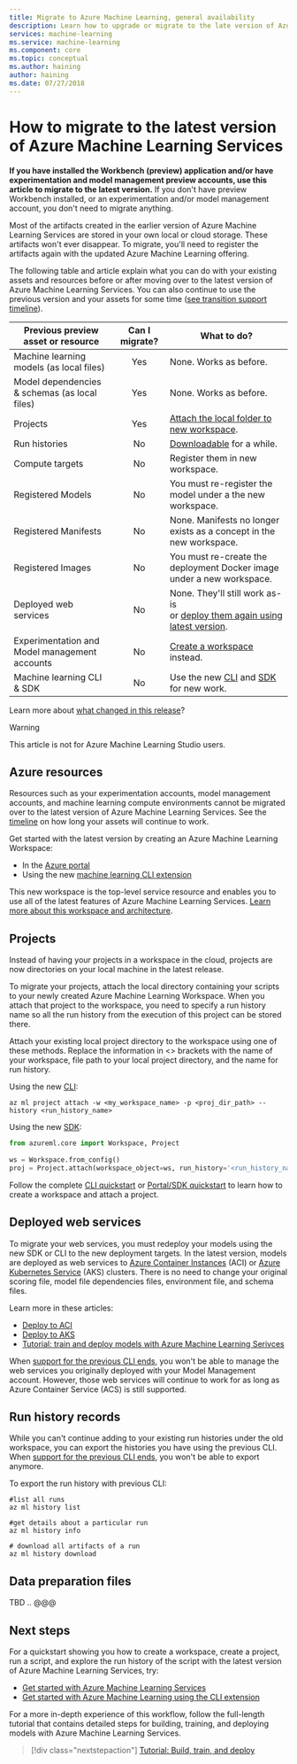 ```yaml
---
title: Migrate to Azure Machine Learning, general availability
description: Learn how to upgrade or migrate to the late version of Azure Machine Learning Services.
services: machine-learning
ms.service: machine-learning
ms.component: core
ms.topic: conceptual
ms.author: haining
author: haining
ms.date: 07/27/2018
---
```


# How to migrate to the latest version of Azure Machine Learning Services 

**If you have installed the Workbench (preview) application and/or have experimentation and model management preview accounts, use this article to migrate to the latest version.**  If you don't have preview Workbench installed, or an experimentation and/or model management account, you don't need to migrate anything.

Most of the artifacts created in the earlier version of Azure Machine Learning Services are stored in your own local or cloud storage. These artifacts won't ever disappear. To migrate, you'll need to register the artifacts again with the updated Azure Machine Learning offering. 

The following table and article explain what you can do with your existing assets and resources before or after moving over to the latest version of Azure Machine Learning Services. You can also continue to use the previous version and your assets for some time ([see transition support timeline](overview-what-happened-to-workbench.md#timeline)).

|Previous preview asset or resource|Can I migrate?|What to do?|
|-----------------|:-------------:|-------------|
|Machine learning models (as local files)|Yes|None. Works as before.|
|Model dependencies & schemas (as local files)|Yes|None. Works as before.|
|Projects|Yes|[Attach the local folder to new workspace](#projects).|
|Run histories|No|[Downloadable](#history) for a while.|
|Compute targets|No|Register them in new workspace.|
|Registered Models|No|You must re-register the model under a the new workspace.|
|Registered Manifests|No|None. Manifests no longer exists as a concept in the new workspace.|
|Registered Images|No|You must re-create the deployment Docker image under a new workspace.|
|Deployed web services|No|None. They'll still work as-is <br/>or [deploy them again using latest version](#services).|
|Experimentation and <br/>Model management accounts|No|[Create a workspace](#resources) instead.|
|Machine learning CLI & SDK|No|Use the new [CLI](reference-azure-machine-learning-cli.md) and [SDK](reference-azure-machine-learning-sdk.md) for new work.|


Learn more about [what changed in this release](overview-what-happened-to-workbench.md)?

>[!Warning]
>This article is not for Azure Machine Learning Studio users.

<a name="resources"></a>

## Azure resources

Resources such as your experimentation accounts, model management accounts, and machine learning compute environments cannot be migrated over to the latest version of Azure Machine Learning Services. See the [timeline](overview-what-happened-to-workbench.md#timeline) on how long your assets will continue to work.

Get started with the latest version by creating an Azure Machine Learning Workspace:
+ In the [Azure portal](quickstart-get-started.md)
+ Using the new [machine learning CLI extension](quickstart-get-started-with-cli.md)

This new workspace is the top-level service resource and enables you to use all of the latest features of Azure Machine Learning Services. [Learn more about this workspace and architecture](concept-azure-machine-learning-architecture.md).

<a name="projects"></a>

## Projects

Instead of having your projects in a workspace in the cloud, projects are now directories on your local machine in the latest release.

To migrate your projects, attach the local directory containing your scripts to your newly created Azure Machine Learning Workspace. When you attach that project to the workspace, you need to specify a run history name so all the run history from the execution of this project can be stored there.  

Attach your existing local project directory to the workspace using one of these methods. Replace the information in \<\>  brackets with the name of your workspace, file path to your local project directory, and the name for run history.

Using the new [CLI](reference-azure-machine-learning-cli.md):
  ```azurecli
  az ml project attach -w <my_workspace_name> -p <proj_dir_path> --history <run_history_name>
  ```

Using the new [SDK](reference-azure-machine-learning-sdk.md):
  ```python
  from azureml.core import Workspace, Project
    
  ws = Workspace.from_config()
  proj = Project.attach(workspace_object=ws, run_history='<run_history_name>', directory='<proj_dir_path>')
  ```

Follow the complete [CLI quickstart](quickstart-get-started-with-cli.md) or [Portal/SDK quickstart](quickstart-get-started.md) to learn how to create a workspace and attach a project.

<a name="services"></a>

## Deployed web services

To migrate your web services, you must redeploy your models using the new SDK or CLI to the new deployment targets. In the latest version, models are deployed as web services to [Azure Container Instances](how-to-deploy-to-aci.md) (ACI) or [Azure Kubernetes Service](how-to-deploy-to-aks.md) (AKS) clusters. There is no need to change your original scoring file, model file dependencies files, environment file, and schema files. 

Learn more in these articles:
+ [Deploy to ACI](how-to-deploy-to-aci.md)
+ [Deploy to AKS](how-to-deploy-to-aks.md)
+ [Tutorial: train and deploy models with Azure Machine Learning Serivces](tutorial-build-train-deploy-with-azure-machine-learning.md)

When [support for the previous CLI ends](overview-what-happened-to-workbench.md#timeline), you won't be able to manage the web services you originally deployed with your Model Management account. However, those web services will continue to work for as long as Azure Container Service (ACS) is still supported.

<a name="history"></a>

## Run history records

While you can't continue adding to your existing run histories under the old workspace, you can export the histories you have using the previous CLI. When [support for the previous CLI ends](overview-what-happened-to-workbench.md#timeline), you won't be able to export anymore.

To export the run history with previous CLI:

```azurecli
#list all runs
az ml history list

#get details about a particular run
az ml history info

# download all artifacts of a run
az ml history download
```

## Data preparation files
TBD .. @@@

## Next steps

For a quickstart showing you how to create a workspace, create a project, run a script, and explore the run history of the script with the latest version of Azure Machine Learning Services, try:
+ [Get started with Azure Machine Learning Services](quickstart-get-started.md)
+ [Get started with Azure Machine Learning using the CLI extension](quickstart-get-started-with-cli.md)

For a more in-depth experience of this workflow, follow the full-length tutorial that contains detailed steps for building, training, and deploying models with Azure Machine Learning Services. 

> [!div class="nextstepaction"]
> [Tutorial: Build, train, and deploy](tutorial-build-train-deploy-with-azure-machine-learning.md)
